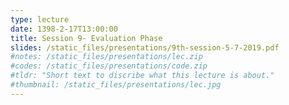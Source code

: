 ```yaml
---
type: lecture
date: 1398-2-17T13:00:00
title: Session 9- Evaluation Phase
slides: /static_files/presentations/9th-session-5-7-2019.pdf
#notes: /static_files/presentations/lec.zip
#codes: /static_files/presentations/code.zip
#tldr: "Short text to discribe what this lecture is about."
#thumbnail: /static_files/presentations/lec.jpg
---
```

